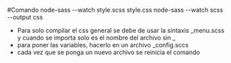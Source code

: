 #Comando
node-sass --watch style.scss style.css 
node-sass --watch scss --output css

* Para solo compilar el css general se debe de usar la sintaxis _menu.scss y cuando se importa solo es el nombre del archivo sin _
* para poner las variables, hacerlo en un archivo _config.sccs
*  cada vez que se ponga un nuevo archivo se reinicia el comando